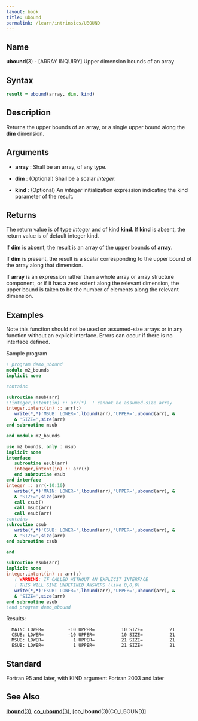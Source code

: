```yaml
---
layout: book
title: ubound
permalink: /learn/intrinsics/UBOUND
---
```

## __Name__

__ubound__(3) - \[ARRAY INQUIRY\] Upper dimension bounds of an array

## __Syntax__
```fortran
result = ubound(array, dim, kind)
```
## __Description__

Returns the upper bounds of an array, or a single upper bound along the
__dim__ dimension.

## __Arguments__

  - __array__
    : Shall be an array, of any type.

  - __dim__
    : (Optional) Shall be a scalar _integer_.

  - __kind__
    : (Optional) An _integer_ initialization expression indicating the kind
    parameter of the result.

## __Returns__

The return value is of type _integer_ and of kind __kind__. If __kind__
is absent, the return value is of default integer kind.

If __dim__ is absent, the result is an array of the upper bounds of
__array__.

If __dim__ is present, the result is a scalar corresponding to the upper
bound of the array along that dimension.

If __array__ is an expression rather than a whole array or array
structure component, or if it has a zero extent along the relevant
dimension, the upper bound is taken to be the number of elements along
the relevant dimension.

## __Examples__

Note this function should not be used on assumed-size arrays or in any
function without an explicit interface. Errors can occur if there is no
interface defined.

Sample program

```fortran
! program demo_ubound
module m2_bounds
implicit none

contains

subroutine msub(arr)
!!integer,intent(in) :: arr(*)  ! cannot be assumed-size array
integer,intent(in) :: arr(:)
   write(*,*)'MSUB: LOWER=',lbound(arr),'UPPER=',ubound(arr), &
   & 'SIZE=',size(arr)
end subroutine msub

end module m2_bounds

use m2_bounds, only : msub
implicit none
interface
   subroutine esub(arr)
   integer,intent(in) :: arr(:)
   end subroutine esub
end interface
integer :: arr(-10:10)
   write(*,*)'MAIN: LOWER=',lbound(arr),'UPPER=',ubound(arr), &
   & 'SIZE=',size(arr)
   call csub()
   call msub(arr)
   call esub(arr)
contains
subroutine csub
   write(*,*)'CSUB: LOWER=',lbound(arr),'UPPER=',ubound(arr), &
   & 'SIZE=',size(arr)
end subroutine csub

end

subroutine esub(arr)
implicit none
integer,intent(in) :: arr(:)
   ! WARNING: IF CALLED WITHOUT AN EXPLICIT INTERFACE
   ! THIS WILL GIVE UNDEFINED ANSWERS (like 0,0,0)
   write(*,*)'ESUB: LOWER=',lbound(arr),'UPPER=',ubound(arr), &
   & 'SIZE=',size(arr)
end subroutine esub
!end program demo_ubound
```
Results:
```text
  MAIN: LOWER=         -10 UPPER=          10 SIZE=          21
  CSUB: LOWER=         -10 UPPER=          10 SIZE=          21
  MSUB: LOWER=           1 UPPER=          21 SIZE=          21
  ESUB: LOWER=           1 UPPER=          21 SIZE=          21
```
## __Standard__

Fortran 95 and later, with KIND argument Fortran 2003
and later

## __See Also__

[__lbound__(3)](LBOUND),
[__co\_ubound__(3)](CO_UBOUND),
[__co\_lbound__(3)(CO_LBOUND)]
